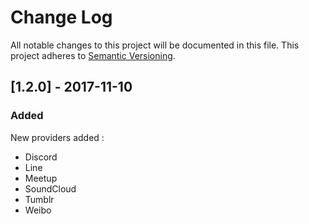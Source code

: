 # Change Log

All notable changes to this project will be documented in this file. This project adheres to [Semantic Versioning](http://semver.org/).

## [1.2.0] - 2017-11-10
### Added
New providers added :
- Discord
- Line
- Meetup
- SoundCloud
- Tumblr
- Weibo
